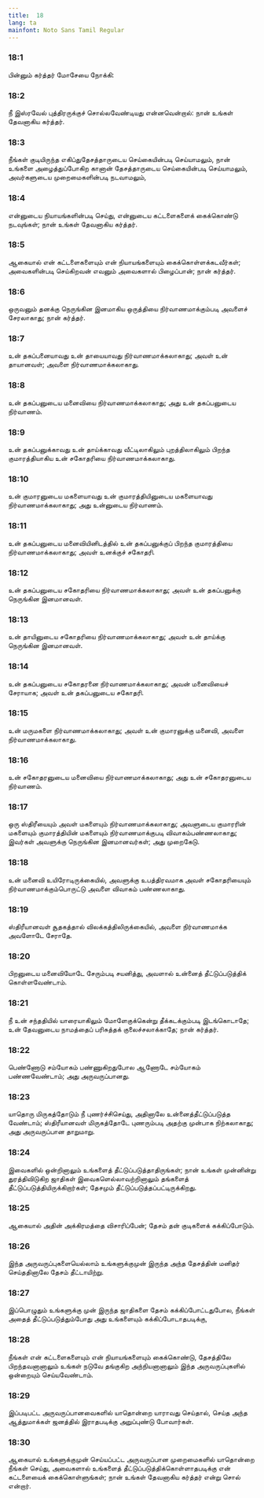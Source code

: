 ```yaml
---
title:  18
lang: ta
mainfont: Noto Sans Tamil Regular
---
```


###  18:1

பின்னும் கர்த்தர் மோசேயை நோக்கி:

###  18:2

நீ இஸ்ரவேல் புத்திரருக்குச் சொல்லவேண்டியது என்னவென்றால்: நான் உங்கள் தேவனாகிய கர்த்தர்.

###  18:3

நீங்கள் குடியிருந்த எகிப்துதேசத்தாருடைய செய்கையின்படி செய்யாமலும், நான் உங்களை அழைத்துப்போகிற கானான் தேசத்தாருடைய செய்கையின்படி செய்யாமலும், அவர்களுடைய முறைமைகளின்படி நடவாமலும்,

###  18:4

என்னுடைய நியாயங்களின்படி செய்து, என்னுடைய கட்டளைகளைக் கைக்கொண்டு நடவுங்கள்; நான் உங்கள் தேவனாகிய கர்த்தர்.

###  18:5

ஆகையால் என் கட்டளைகளையும் என் நியாயங்களையும் கைக்கொள்ளக்கடவீர்கள்; அவைகளின்படி செய்கிறவன் எவனும் அவைகளால் பிழைப்பான்; நான் கர்த்தர்.

###  18:6

ஒருவனும் தனக்கு நெருங்கின இனமாகிய ஒருத்தியை நிர்வாணமாக்கும்படி அவளைச் சேரலாகாது; நான் கர்த்தர்.

###  18:7

உன் தகப்பனையாவது உன் தாயையாவது நிர்வாணமாக்கலாகாது; அவள் உன் தாயானவள்; அவளை நிர்வாணமாக்கலாகாது.

###  18:8

உன் தகப்பனுடைய மனைவியை நிர்வாணமாக்கலாகாது; அது உன் தகப்பனுடைய நிர்வாணம்.

###  18:9

உன் தகப்பனுக்காவது உன் தாய்க்காவது வீட்டிலாகிலும் புறத்திலாகிலும் பிறந்த குமாரத்தியாகிய உன் சகோதரியை நிர்வாணமாக்கலாகாது.

###  18:10

உன் குமாரனுடைய மகளையாவது உன் குமாரத்தியினுடைய மகளையாவது நிர்வாணமாக்கலாகாது; அது உன்னுடைய நிர்வாணம்.

###  18:11

உன் தகப்பனுடைய மனைவியினிடத்தில் உன் தகப்பனுக்குப் பிறந்த குமாரத்தியை நிர்வாணமாக்கலாகாது; அவள் உனக்குச் சகோதரி.

###  18:12

உன் தகப்பனுடைய சகோதரியை நிர்வாணமாக்கலாகாது; அவள் உன் தகப்பனுக்கு நெருங்கின இனமானவள்.

###  18:13

உன் தாயினுடைய சகோதரியை நிர்வாணமாக்கலாகாது; அவள் உன் தாய்க்கு நெருங்கின இனமானவள்.

###  18:14

உன் தகப்பனுடைய சகோதரனை நிர்வாணமாக்கலாகாது; அவன் மனைவியைச் சேராயாக; அவள் உன் தகப்பனுடைய சகோதரி.

###  18:15

உன் மருமகளை நிர்வாணமாக்கலாகாது; அவள் உன் குமாரனுக்கு மனைவி, அவளை நிர்வாணமாக்கலாகாது.

###  18:16

உன் சகோதரனுடைய மனைவியை நிர்வாணமாக்கலாகாது; அது உன் சகோதரனுடைய நிர்வாணம்.

###  18:17

ஒரு ஸ்திரீயையும் அவள் மகளையும் நிர்வாணமாக்கலாகாது; அவளுடைய குமாரரின் மகளையும் குமாரத்தியின் மகளையும் நிர்வாணமாக்குபடி விவாகம்பண்ணலாகாது; இவர்கள் அவளுக்கு நெருங்கின இனமானவர்கள்; அது முறைகேடு.

###  18:18

உன் மனைவி உயிரோடிருக்கையில், அவளுக்கு உபத்திரவமாக அவள் சகோதரியையும் நிர்வாணமாக்கும்பொருட்டு அவளை விவாகம் பண்ணலாகாது.

###  18:19

ஸ்திரீயானவள் சூதகத்தால் விலக்கத்திலிருக்கையில், அவளை நிர்வாணமாக்க அவளோடே சேராதே.

###  18:20

பிறனுடைய மனைவியோடே சேரும்படி சயனித்து, அவளால் உன்னைத் தீட்டுப்படுத்திக் கொள்ளவேண்டாம்.

###  18:21

நீ உன் சந்ததியில் யாரையாகிலும் மோளேகுக்கென்று தீக்கடக்கும்படி இடங்கொடாதே; உன் தேவனுடைய நாமத்தைப் பரிசுத்தக் குலைச்சலாக்காதே; நான் கர்த்தர்.

###  18:22

பெண்ணோடு சம்யோகம் பண்ணுகிறதுபோல ஆணோடே சம்யோகம் பண்ணவேண்டாம்; அது அருவருப்பானது.

###  18:23

யாதொரு மிருகத்தோடும் நீ புணர்ச்சிசெய்து, அதினாலே உன்னைத்தீட்டுப்படுத்த வேண்டாம்; ஸ்திரீயானவள் மிருகத்தோடே புணரும்படி அதற்கு முன்பாக நிற்கலாகாது; அது அருவருப்பான தாறுமாறு.

###  18:24

இவைகளில் ஒன்றினாலும் உங்களைத் தீட்டுப்படுத்தாதிருங்கள்; நான் உங்கள் முன்னின்று துரத்திவிடுகிற ஜாதிகள் இவைகளெல்லாவற்றினாலும் தங்களைத் தீட்டுப்படுத்தியிருக்கிறார்கள்; தேசமும் தீட்டுப்படுத்தப்பட்டிருக்கிறது.

###  18:25

ஆகையால் அதின் அக்கிரமத்தை விசாரிப்பேன்; தேசம் தன் குடிகளைக் கக்கிப்போடும்.

###  18:26

இந்த அருவருப்புகளையெல்லாம் உங்களுக்குமுன் இருந்த அந்த தேசத்தின் மனிதர் செய்ததினாலே தேசம் தீட்டாயிற்று.

###  18:27

இப்பொழுதும் உங்களுக்கு முன் இருந்த ஜாதிகளை தேசம் கக்கிப்போட்டதுபோல, நீங்கள் அதைத் தீட்டுப்படுத்தும்போது அது உங்களையும் கக்கிப்போடாதபடிக்கு,

###  18:28

நீங்கள் என் கட்டளைகளையும் என் நியாயங்களையும் கைக்கொண்டு, தேசத்திலே பிறந்தவனானாலும் உங்கள் நடுவே தங்குகிற அந்நியனானாலும் இந்த அருவருப்புகளில் ஒன்றையும் செய்யவேண்டாம்.

###  18:29

இப்படிபட்ட அருவருப்பானவைகளில் யாதொன்றை யாராவது செய்தால், செய்த அந்த ஆத்துமாக்கள் ஜனத்தில் இராதபடிக்கு அறுப்புண்டு போவார்கள்.

###  18:30

ஆகையால் உங்களுக்குமுன் செய்யப்பட்ட அருவருப்பான முறைமைகளில் யாதொன்றை நீங்கள் செய்து, அவைகளால் உங்களைத் தீட்டுப்படுத்திக்கொள்ளாதபடிக்கு என் கட்டளையைக் கைக்கொள்ளுங்கள்; நான் உங்கள் தேவனாகிய கர்த்தர் என்று சொல் என்றார்.

